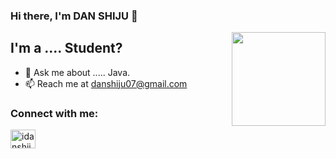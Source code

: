 ### Hi there, I'm DAN SHIJU 👋

<img align='right' src='https://github.com/Rishit-dagli/Rishit-dagli/blob/master/images/octocat-anime.gif' width='150"'>

## I'm a .... Student?

- 💬 Ask me about ..... Java.
- 📫 Reach me at danshiju07@gmail.com

### Connect with me:

<a href="https://instagram.com/idanshiju" target="blank"><img align="center" src="https://raw.githubusercontent.com/rahuldkjain/github-profile-readme-generator/master/src/images/icons/Social/instagram.svg" alt="idanshiju" height="30" width="40" /></a>
